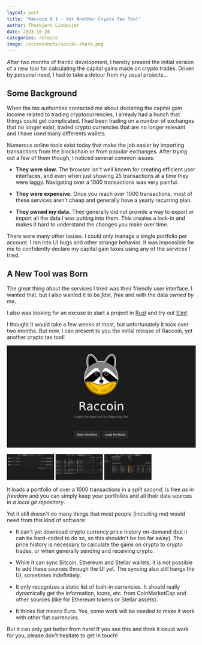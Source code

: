 ```yaml
---
layout: post
title: "Raccoin 0.1 - Yet Another Crypto Tax Tool"
author: Thorbjørn Lindeijer
date: 2023-10-26
categories: release
image: /screenshots/social-share.png
---
```


After two months of frantic development, I hereby present the initial version of
a new tool for calculating the capital gains made on crypto trades. Driven by
personal need, I had to take a detour from my usual projects...

## Some Background

When the tax authorities contacted me about declaring the capital gain income
related to trading cryptocurrencies, I already had a hunch that things could get
complicated. I had been trading on a number of exchanges that no longer exist,
traded crypto currencies that are no longer relevant and I have used many
differents wallets.

Numerous online tools exist today that make the job easier by importing
transactions from the blockchain or from popular exchanges. After trying out a
few of them though, I noticed several common issues:

* __They were slow.__ The browser isn't well known for creating efficient user
  interfaces, and even when just showing 25 transactions at a time they were
  laggy. Navigating over a 1000 transactions was very painful.

* __They were expensive.__ Once you reach over 1000 transactions, most of these
  services aren't cheap and generally have a yearly recurring plan.

* __They owned my data.__ They generally did not provide a way to export or
  import all the data I was putting into them. This creates a lock-in and makes
  it hard to understand the changes you make over time.

There were many other issues. I could only manage a single portfolio per
account. I ran into UI bugs and other strange behavior. It was impossible for me
to confidently declare my capital gain taxes using any of the services I tried.

## A New Tool was Born

The great thing about the services I tried was their friendly user interface. I
wanted that, but I also wanted it to be _fast_, _free_ and with the data _owned
by me_.

I also was looking for an excuse to start a project in
[Rust](https://www.rust-lang.org/) and try out [Slint](https://slint.dev/).

I thought it would take a few weeks at most, but unfortunately it took over two
months. But now, I can present to you the initial release of Raccoin, yet
another crypto tax tool!

![Raccoin Welcome](/screenshots/raccoin-welcome.png)

<div class="thumbnails">
<img class="thumbnail" src="/screenshots/raccoin-wallets.png" alt="The wallets page shows the transaction sources" style="width: 25%">
<img class="thumbnail" src="/screenshots/raccoin-transactions.png" alt="The transactions page provides a detailed view of events" style="width: 25%">
<img class="thumbnail" src="/screenshots/raccoin-reports.png" alt="Reports can be exported as CSV files" style="width: 25%">
</div>

It loads a portfolio of over a 1000 transactions in a _split second_, is free _as
in freedom_ and you can simply keep your portfolios and all their data sources in
_a local git repository_.

Yet it still doesn't do many things that most people (including me) would need
from this kind of software:

* It can't yet download crypto currency price history on-demand (but it can be
  hard-coded to do so, so this shouldn't be too far away). The price history is
  necessary to calculate the gains on crypto to crypto trades, or when generally
  sending and receiving crypto.

* While it can sync Bitcoin, Ethereum and Stellar wallets, it is not possible to
  add these sources through the UI yet. The syncing also still hangs the UI,
  sometimes indefinitely.

* It only recognizes a static list of built-in currencies. It should really
  dynamically get the information, icons, etc. from CoinMarketCap and other
  sources (like for Ethereum tokens or Stellar assets).

* It thinks fiat means Euro. Yes, some work will be needed to make it work with
  other fiat currencies.

But it can only get better from here! If you see this and think it could work
for you, please don't hesitate to get in touch!

<div id="fullpage" onclick="this.style.display='none';">
    <img id="fullpage-image">
    <div id="fullpage-caption"></div>
</div>

<script>
const thumbnails = document.querySelectorAll('.thumbnail');
const fullPage = document.querySelector('#fullpage');
const fullPageImg = document.querySelector('#fullpage-image');
const fullPageCaption = document.querySelector('#fullpage-caption');

thumbnails.forEach(thumbnail => {
  thumbnail.addEventListener('click', function() {
    fullPageImg.src = thumbnail.src;
    fullPageCaption.innerHTML = thumbnail.alt;
    fullPage.style.display = 'flex';
  });
});
</script>
